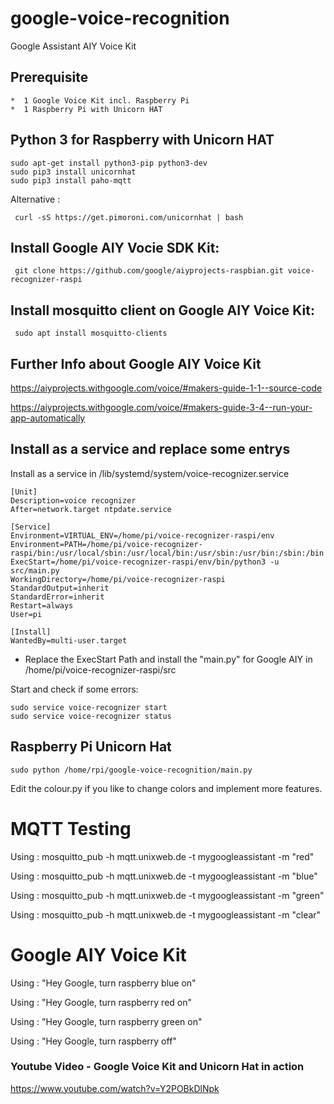# google-voice-recognition
Google Assistant AIY Voice Kit

## Prerequisite

	*  1 Google Voice Kit incl. Raspberry Pi
	*  1 Raspberry Pi with Unicorn HAT 

## Python 3 for Raspberry with Unicorn HAT

	sudo apt-get install python3-pip python3-dev
	sudo pip3 install unicornhat
	sudo pip3 install paho-mqtt

Alternative :

	 curl -sS https://get.pimoroni.com/unicornhat | bash

## Install Google AIY Vocie SDK Kit:

	 git clone https://github.com/google/aiyprojects-raspbian.git voice-recognizer-raspi
	
## Install mosquitto client on Google AIY Voice Kit:

	 sudo apt install mosquitto-clients

## Further Info about Google AIY Voice Kit

https://aiyprojects.withgoogle.com/voice/#makers-guide-1-1--source-code

https://aiyprojects.withgoogle.com/voice/#makers-guide-3-4--run-your-app-automatically

## Install as a service and replace some entrys

Install as a service  in /lib/systemd/system/voice-recognizer.service
	
	[Unit]
	Description=voice recognizer
	After=network.target ntpdate.service

	[Service]
	Environment=VIRTUAL_ENV=/home/pi/voice-recognizer-raspi/env
	Environment=PATH=/home/pi/voice-recognizer-raspi/bin:/usr/local/sbin:/usr/local/bin:/usr/sbin:/usr/bin:/sbin:/bin
	ExecStart=/home/pi/voice-recognizer-raspi/env/bin/python3 -u src/main.py
	WorkingDirectory=/home/pi/voice-recognizer-raspi
	StandardOutput=inherit
	StandardError=inherit
	Restart=always
	User=pi

	[Install]
	WantedBy=multi-user.target



 * Replace the ExecStart Path and install the "main.py" for Google AIY in /home/pi/voice-recognizer-raspi/src

Start and check if some errors:

	sudo service voice-recognizer start
	sudo service voice-recognizer status




## Raspberry Pi Unicorn Hat

	sudo python /home/rpi/google-voice-recognition/main.py

Edit the colour.py if you like to change colors and implement more features.

#  MQTT Testing
  Using :  mosquitto_pub -h mqtt.unixweb.de -t mygoogleassistant -m "red"

  Using :  mosquitto_pub -h mqtt.unixweb.de -t mygoogleassistant -m "blue"

  Using :  mosquitto_pub -h mqtt.unixweb.de -t mygoogleassistant -m "green"

  Using :  mosquitto_pub -h mqtt.unixweb.de -t mygoogleassistant -m "clear"

# Google AIY Voice Kit
 Using : "Hey Google, turn raspberry blue on"

 Using : "Hey Google, turn raspberry red on"

 Using : "Hey Google, turn raspberry green on"

 Using : "Hey Google, turn raspberry off"

### Youtube Video - Google Voice Kit and Unicorn Hat in action

https://www.youtube.com/watch?v=Y2POBkDlNpk


